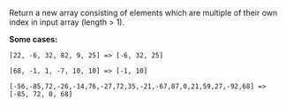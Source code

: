 Return a new array consisting of elements which are multiple of their own index in input array (length > 1).

**Some cases:**

```
[22, -6, 32, 82, 9, 25] => [-6, 32, 25]

[68, -1, 1, -7, 10, 10] => [-1, 10]

[-56,-85,72,-26,-14,76,-27,72,35,-21,-67,87,0,21,59,27,-92,68] => [-85, 72, 0, 68]
```
